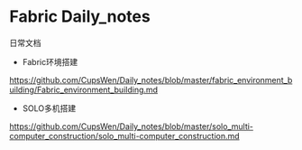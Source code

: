# Fabric Daily_notes
日常文档
* Fabric环境搭建

https://github.com/CupsWen/Daily_notes/blob/master/fabric_environment_building/Fabric_environment_building.md
* SOLO多机搭建

https://github.com/CupsWen/Daily_notes/blob/master/solo_multi-computer_construction/solo_multi-computer_construction.md
